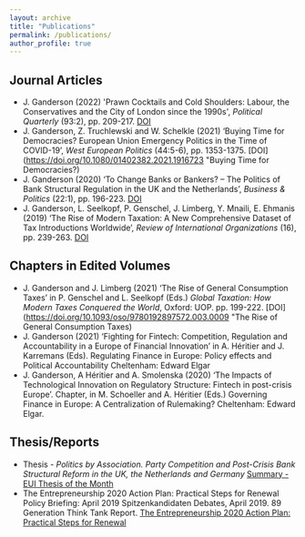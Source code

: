 ```yaml
---
layout: archive
title: "Publications"
permalink: /publications/
author_profile: true
---
```


## Journal Articles

* J. Ganderson (2022) 'Prawn Cocktails and Cold Shoulders: Labour, the Conservatives and the City of London since the 1990s', _Political Quarterly_ (93:2), pp. 209-217. [DOI](https://doi.org/10.1111/1467-923X.13137 "Prawn Cocktails and Cold Shoulders") 
* J. Ganderson, Z. Truchlewski and W. Schelkle (2021) ‘Buying Time for Democracies? European Union Emergency Politics in the Time of COVID-19’, _West European Politics_ (44:5-6), pp. 1353-1375. [DOI](https://doi.org/10.1080/01402382.2021.1916723 "Buying Time for Democracies?)
* J. Ganderson (2020) ‘To Change Banks or Bankers? – The Politics of Bank Structural Regulation in the UK and the Netherlands’, _Business & Politics_ (22:1), pp. 196-223. [DOI](doi:10.1017/bap.2019.34)
* J. Ganderson, L. Seelkopf, P. Genschel, J. Limberg, Y. Mnaili, E. Ehmanis (2019) ‘The Rise of Modern Taxation: A New Comprehensive Dataset of Tax Introductions Worldwide’, _Review of International Organizations_ (16), pp. 239-263. [DOI](https://doi.org/10.1007/s11558-019-09359-9) 

## Chapters in Edited Volumes

* J. Ganderson and J. Limberg (2021) ‘The Rise of General Consumption Taxes’ in P. Genschel and L. Seelkopf (Eds.) _Global Taxation: How Modern Taxes Conquered the World_, Oxford: UOP. pp. 199-222. [DOI](https://doi.org/10.1093/oso/9780192897572.003.0009 "The Rise of General Consumption Taxes)
* J. Ganderson (2021) ‘Fighting for Fintech: Competition, Regulation and Accountability in a Europe of Financial Innovation’ in A. Héritier and J. Karremans (Eds). Regulating Finance in Europe: Policy effects and Political Accountability Cheltenham: Edward Elgar
* J. Ganderson, A Héritier and A. Smolenska (2020) ‘The Impacts of Technological Innovation on Regulatory Structure: Fintech in post-crisis Europe’. Chapter, in M. Schoeller and A. Héritier (Eds.) Governing Finance in Europe: A Centralization of Rulemaking? Cheltenham: Edward Elgar.

## Thesis/Reports

* Thesis - _Politics by Association. Party Competition and Post-Crisis Bank Structural Reform in the UK, the Netherlands and Germany_ [Summary - EUI Thesis of the Month](https://www.eui.eu/DepartmentsAndCentres/PoliticalAndSocialSciences/ResearchAndTeaching/Theses/Thesis-of-the-month-DETAILS#GandersonSummary "Thesis Summary")
* The Entrepreneurship 2020 Action Plan: Practical Steps for Renewal
Policy Briefing: April 2019 Spitzenkandidaten Debates, April 2019. 89 Generation Think Tank Report. [The Entrepreneurship 2020 Action Plan: Practical Steps for Renewal](https://89initiative.com/wp-content/uploads/2019/04/Start-ups-innovation-report.pdf "The Enrepreneurship 2020 Action Plan")

